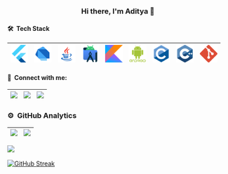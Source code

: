 <h3 align="center">
Hi there, I'm Aditya 👋
</h3>

<!-- 🔭 I’m currently working on Android Weather App 🌤 ⛈-->
<!-- ⚡ Fun fact: -->

<h4 align="left">🛠 &nbsp;Tech Stack</h4>

|<img width="40px" src="https://github.com/aditya3901/aditya3901/blob/main/flutter.png" />|<img width="40px" src="https://github.com/aditya3901/aditya3901/blob/main/dart.png" />|<img width="40px" src="https://github.com/aditya3901/aditya3901/blob/main/java2.png" />|<img width="40px" src="https://github.com/aditya3901/aditya3901/blob/main/androidstudio.png" />|<img width="40px" src="https://github.com/aditya3901/aditya3901/blob/main/kotlin.png" />|<img width="40px" src="https://github.com/aditya3901/aditya3901/blob/main/android.png" />|<img width="40px" src="https://github.com/aditya3901/aditya3901/blob/main/c.png" />|<img width="40px" src="https://github.com/aditya3901/aditya3901/blob/main/cpp.png" />|<img width="40px" src="https://github.com/aditya3901/aditya3901/blob/main/git.png" />|
|-|-|-|-|-|-|-|-|-|

<h4 align="left">🔗 &nbsp;Connect with me:</h4>

|<a href="https://www.instagram.com/adityad3901/"><img width="40px" src="https://img.icons8.com/fluent/48/000000/instagram-new.png" /></a>|<a href="https://www.facebook.com/aditya.das.3150/"><img width="40px" src="https://img.icons8.com/fluent/48/000000/facebook-new.png"/></a>|<a href="https://www.linkedin.com/in/aditya-das-86069b202/"><img width="40px" src="https://img.icons8.com/fluent/48/000000/linkedin.png"/></a>|
|-|-|-|

### ⚙️ &nbsp;GitHub Analytics

|<img height="180em" src="https://github-readme-stats-eight-theta.vercel.app/api?username=aditya3901&hide=issues&show_icons=true&theme=algolia&include_all_commits=true&count_private=true)"/>|<img height="180em" src="https://github-readme-stats.vercel.app/api/top-langs/?username=aditya3901&layout=compact&theme=tokyonight&langs_count=10)"/>|
|-|-|

![](https://activity-graph.herokuapp.com/graph?username=aditya3901&theme=redical)

[![GitHub Streak](https://github-readme-streak-stats.herokuapp.com/?user=aditya3901&theme=dark)](https://git.io/streak-stats)
